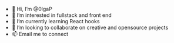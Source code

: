 - 👋 Hi, I’m @0lgaP
- 👀 I’m interested in fullstack and front end
- 🌱 I’m currently learning React hooks
- 💞️ I’m looking to collaborate on creative and opensource projects
- 📫 Email me to connect

<!---
0lgaP/0lgaP is a ✨ special ✨ repository because its `README.md` (this file) appears on your GitHub profile.
You can click the Preview link to take a look at your changes.
--->
